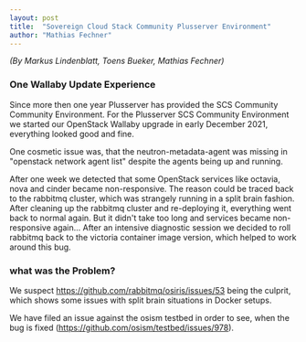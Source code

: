```yaml
---
layout: post
title:  "Sovereign Cloud Stack Community Plusserver Environment"
author: "Mathias Fechner"
---
```


_(By Markus Lindenblatt, Toens Bueker, Mathias Fechner)_

### One Wallaby Update Experience

Since more then one year Plusserver has provided the SCS Community Community Environment.
For the Plusserver SCS Community Environment we started our OpenStack Wallaby upgrade
in early December 2021, everything looked good and fine.

One cosmetic issue was, that the neutron-metadata-agent was missing in "openstack network agent list"
despite the agents being up and running.

After one week we detected that some OpenStack services like octavia, nova and cinder became non-responsive.
The reason could be traced back to the rabbitmq cluster, which was strangely running in a split brain fashion.
After cleaning up the rabbitmq cluster and re-deploying it, everything went back to normal again.
But it didn't take too long and services became non-responsive again... 
After an intensive diagnostic session we decided to roll rabbitmq back to the victoria container image version, 
which helped to work around this bug.

### what was the Problem?

We suspect https://github.com/rabbitmq/osiris/issues/53 being the culprit, which shows some issues with split brain situations
in Docker setups.

We have filed an issue against the osism testbed in order to see, when the bug is fixed (https://github.com/osism/testbed/issues/978).

### 
